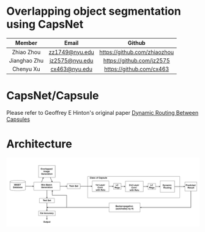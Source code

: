 # Overlapping object segmentation using CapsNet
| Member | Email | Github |
| :--: | :--: | :--: |
| Zhiao Zhou | <zz1749@nyu.edu> | <https://github.com/zhiaozhou> |
| Jianghao Zhu | <jz2575@nyu.edu> | <https://github.com/jz2575> |
| Chenyu Xu | <cx463@nyu.edu> | <https://github.com/cx463> |

# CapsNet/Capsule
Please refer to Geoffrey E Hinton's original paper [Dynamic Routing Between Capsules](https://arxiv.org/abs/1710.09829)

# Architecture
![architecture](architecture.jpg)
